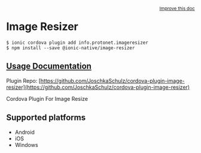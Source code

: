 <a style="float:right;font-size:12px;" href="http://github.com/ionic-team/ionic-native/edit/master/src/@ionic-native/plugins/image-resizer/index.ts#L42">
  Improve this doc
</a>

# Image Resizer

```
$ ionic cordova plugin add info.protonet.imageresizer
$ npm install --save @ionic-native/image-resizer
```

## [Usage Documentation](https://ionicframework.com/docs/native/image-resizer/)

Plugin Repo: [https://github.com/JoschkaSchulz/cordova-plugin-image-resizer](https://github.com/JoschkaSchulz/cordova-plugin-image-resizer)

Cordova Plugin For Image Resize

## Supported platforms
- Android
- iOS
- Windows



